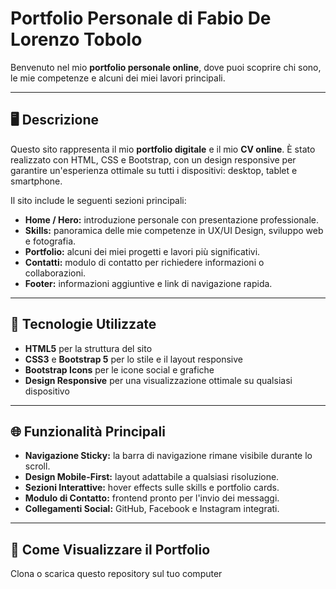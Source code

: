 # Portfolio Personale di Fabio De Lorenzo Tobolo

Benvenuto nel mio **portfolio personale online**, dove puoi scoprire chi sono, le mie competenze e alcuni dei miei lavori principali.

---

## 🖥️ Descrizione

Questo sito rappresenta il mio **portfolio digitale** e il mio **CV online**. È stato realizzato con HTML, CSS e Bootstrap, con un design responsive per garantire un'esperienza ottimale su tutti i dispositivi: desktop, tablet e smartphone.

Il sito include le seguenti sezioni principali:

- **Home / Hero:** introduzione personale con presentazione professionale.  
- **Skills:** panoramica delle mie competenze in UX/UI Design, sviluppo web e fotografia.  
- **Portfolio:** alcuni dei miei progetti e lavori più significativi.  
- **Contatti:** modulo di contatto per richiedere informazioni o collaborazioni.  
- **Footer:** informazioni aggiuntive e link di navigazione rapida.

---

## 🎨 Tecnologie Utilizzate

- **HTML5** per la struttura del sito  
- **CSS3** e **Bootstrap 5** per lo stile e il layout responsive  
- **Bootstrap Icons** per le icone social e grafiche  
- **Design Responsive** per una visualizzazione ottimale su qualsiasi dispositivo  

---

## 🌐 Funzionalità Principali

- **Navigazione Sticky:** la barra di navigazione rimane visibile durante lo scroll.  
- **Design Mobile-First:** layout adattabile a qualsiasi risoluzione.  
- **Sezioni Interattive:** hover effects sulle skills e portfolio cards.  
- **Modulo di Contatto:** frontend pronto per l'invio dei messaggi.  
- **Collegamenti Social:** GitHub, Facebook e Instagram integrati.  

---

## 🚀 Come Visualizzare il Portfolio
 Clona o scarica questo repository sul tuo computer
